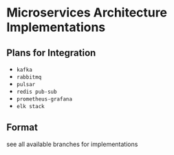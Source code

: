 # Microservices Architecture Implementations

## Plans for Integration

- `kafka`
- `rabbitmq`
- `pulsar`
- `redis pub-sub`
- `prometheus-grafana`
- `elk stack`

## Format

see all available branches for implementations